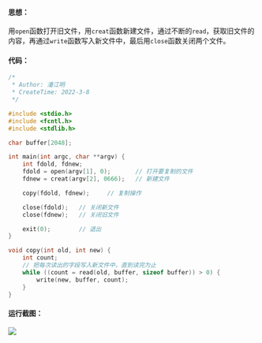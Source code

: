#### 思想：
用`open`函数打开旧文件，用`creat`函数新建文件，通过不断的`read`，获取旧文件的内容，再通过`write`函数写入新文件中，最后用`close`函数关闭两个文件。

#### 代码：
```c
/*
 * Author: 潘江明
 * CreateTime: 2022-3-8
 */

#include <stdio.h>
#include <fcntl.h>
#include <stdlib.h>

char buffer[2048];

int main(int argc, char **argv) {
    int fdold, fdnew;
    fdold = open(argv[1], 0);       // 打开要复制的文件
    fdnew = creat(argv[2], 0666);   // 新建文件

    copy(fdold, fdnew);     // 复制操作

    close(fdold);   // 关闭新文件
    close(fdnew);   // 关闭旧文件

    exit(0);        // 退出
}

void copy(int old, int new) {
    int count;
    // 把每次读出的字段写入新文件中，直到读完为止
    while ((count = read(old, buffer, sizeof buffer)) > 0) {
        write(new, buffer, count);
    }
}
```

#### 运行截图：
![](https://mooc-image.nosdn.127.net/d5c7fe035f22475099a9eebd32399c9b.png)